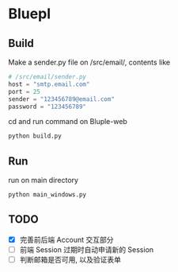 # Bluepl

## Build

Make a sender.py file on /src/email/, contents like

```python
# /src/email/sender.py
host = "smtp.email.com"
port = 25
sender = "123456789@email.com"
password = "123456789"
```

cd and run command on Bluple-web

```bash
python build.py
```

## Run

run on main directory

```bash
python main_windows.py
```

## TODO

- [x] 完善前后端 Account 交互部分
- [ ] 前端 Session 过期时自动申请新的 Session
- [ ] 判断邮箱是否可用, 以及验证表单
